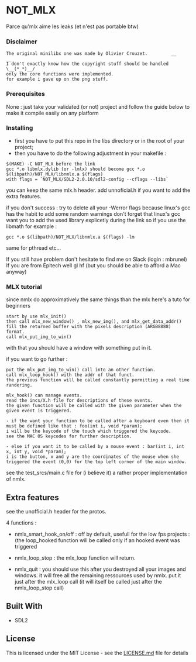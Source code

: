 # NOT_MLX

Parce qu'mlx aime les leaks (et n'est pas portable btw)

### Disclaimer

```
The original minilibx one was made by Olivier Crouzet.         __           __
I don't exactly know how the copyright stuff should be handled   \__(*_*)__/
only the core functions were implemented.
for example i gave up on the png stuff.
```

### Prerequisites

None : just take your validated (or not) project and follow the guide below to make it compile easily on any platform

### Installing

* first you have to put this repo in the libs directory or in the root of your project;
* then you have to do the following adjustment in your makefile :

```
$(MAKE) -C NOT_MLX before the link
gcc *.o libmlx.dylib (or -lmlx) should become gcc *.o $(libpath)/NOT_MLX/libnmlx.a $(flags)
with flags = `NOT_MLX/SDL2-2.0.10/sdl2-config --cflags --libs`
```
you can keep the same mlx.h header.
add unnoficial.h if you want to add the extra features.

if you don't success :
try to delete all your -Werror flags because linux's gcc has the habit to add some random warnings
don't forget that linux's gcc want you to add the used library explicetly during the link
so if you use the libmath for example : 
```
gcc *.o $(libpath)/NOT_MLX/libnmlx.a $(flags) -lm
```
same for pthread etc...

If you still have problem don't hesitate to find me on Slack (login : mbrunel)
If you are from Epitech well gl hf (but you should be able to afford a Mac anyway)

### MLX tutorial

since nmlx do approximatively the same things than the mlx here's a tuto for beginners

```
start by use mlx_init()
then call mlx_new_window() , mlx_new_img(), and mlx_get_data_addr()
fill the returned buffer with the pixels description (ARGB8888) format.
call mlx_put_img_to_win()
```
with that you should have a window with something put in it.

if you want to go further :

```
put the mlx_put_img_to_win() call into an other function.
call mlx_loop_hook() with the addr of that funct.
the previous function will be called constantly permitting a real time randering.
```

```
mlx_hook() can manage events.
read the incs/X.h file for descriptions of these events.
the given function will be called with the given parameter when the given event is triggered.

- if the want your function to be called after a keyboard even then it must be defined like that : foo(int i, void *param);
i will be the keycode of the touch which triggered the keycode.
see the MAC OS keycodes for further description.

- else if you want it to be called by a mouse event : bar(int i, int x, int y, void *param);
i is the button, x and y are the coordinates of the mouse when she triggered the event (0,0) for the top left corner of the main window.
```

see the test_srcs/main.c file for (i believe it) a rather proper implementation of nmlx.

## Extra features

see the unofficial.h header for the protos.

4 functions : 

* nmlx_smart_hook_on/off : off by default, usefull for the low fps projects : (the loop_hooked function will be called only if an hooked event was triggered

* nmlx_loop_stop : the mlx_loop function will return.

* nmlx_quit : you should use this after you destroyed all your images and windows.
              it will free all the remaining ressources used by nmlx.
              put it just after the mlx_loop call (it will itself be called just after the nmlx_loop_stop call)
 
## Built With

* SDL2

## License

This is licensed under the MIT License - see the [LICENSE.md](LICENSE.md) file for details
